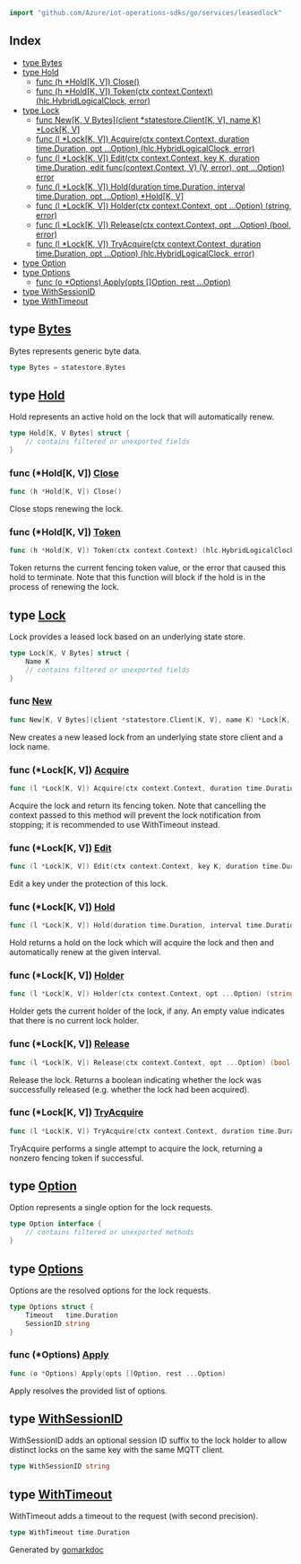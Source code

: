 <!-- Code generated by gomarkdoc. DO NOT EDIT -->

```go
import "github.com/Azure/iot-operations-sdks/go/services/leasedlock"
```

## Index

- [type Bytes](<#Bytes>)
- [type Hold](<#Hold>)
  - [func \(h \*Hold\[K, V\]\) Close\(\)](<#Hold[K, V].Close>)
  - [func \(h \*Hold\[K, V\]\) Token\(ctx context.Context\) \(hlc.HybridLogicalClock, error\)](<#Hold[K, V].Token>)
- [type Lock](<#Lock>)
  - [func New\[K, V Bytes\]\(client \*statestore.Client\[K, V\], name K\) \*Lock\[K, V\]](<#New>)
  - [func \(l \*Lock\[K, V\]\) Acquire\(ctx context.Context, duration time.Duration, opt ...Option\) \(hlc.HybridLogicalClock, error\)](<#Lock[K, V].Acquire>)
  - [func \(l \*Lock\[K, V\]\) Edit\(ctx context.Context, key K, duration time.Duration, edit func\(context.Context, V\) \(V, error\), opt ...Option\) error](<#Lock[K, V].Edit>)
  - [func \(l \*Lock\[K, V\]\) Hold\(duration time.Duration, interval time.Duration, opt ...Option\) \*Hold\[K, V\]](<#Lock[K, V].Hold>)
  - [func \(l \*Lock\[K, V\]\) Holder\(ctx context.Context, opt ...Option\) \(string, error\)](<#Lock[K, V].Holder>)
  - [func \(l \*Lock\[K, V\]\) Release\(ctx context.Context, opt ...Option\) \(bool, error\)](<#Lock[K, V].Release>)
  - [func \(l \*Lock\[K, V\]\) TryAcquire\(ctx context.Context, duration time.Duration, opt ...Option\) \(hlc.HybridLogicalClock, error\)](<#Lock[K, V].TryAcquire>)
- [type Option](<#Option>)
- [type Options](<#Options>)
  - [func \(o \*Options\) Apply\(opts \[\]Option, rest ...Option\)](<#Options.Apply>)
- [type WithSessionID](<#WithSessionID>)
- [type WithTimeout](<#WithTimeout>)


<a name="Bytes"></a>
## type [Bytes](<https://github.com/Azure/iot-operations-sdks/blob/main/go/services/leasedlock/lock.go#L15>)

Bytes represents generic byte data.

```go
type Bytes = statestore.Bytes
```

<a name="Hold"></a>
## type [Hold](<https://github.com/Azure/iot-operations-sdks/blob/main/go/services/leasedlock/hold.go#L14-L20>)

Hold represents an active hold on the lock that will automatically renew.

```go
type Hold[K, V Bytes] struct {
    // contains filtered or unexported fields
}
```

<a name="Hold[K, V].Close"></a>
### func \(\*Hold\[K, V\]\) [Close](<https://github.com/Azure/iot-operations-sdks/blob/main/go/services/leasedlock/hold.go#L86>)

```go
func (h *Hold[K, V]) Close()
```

Close stops renewing the lock.

<a name="Hold[K, V].Token"></a>
### func \(\*Hold\[K, V\]\) [Token](<https://github.com/Azure/iot-operations-sdks/blob/main/go/services/leasedlock/hold.go#L70-L72>)

```go
func (h *Hold[K, V]) Token(ctx context.Context) (hlc.HybridLogicalClock, error)
```

Token returns the current fencing token value, or the error that caused this hold to terminate. Note that this function will block if the hold is in the process of renewing the lock.

<a name="Lock"></a>
## type [Lock](<https://github.com/Azure/iot-operations-sdks/blob/main/go/services/leasedlock/lock.go#L18-L22>)

Lock provides a leased lock based on an underlying state store.

```go
type Lock[K, V Bytes] struct {
    Name K
    // contains filtered or unexported fields
}
```

<a name="New"></a>
### func [New](<https://github.com/Azure/iot-operations-sdks/blob/main/go/services/leasedlock/lock.go#L27>)

```go
func New[K, V Bytes](client *statestore.Client[K, V], name K) *Lock[K, V]
```

New creates a new leased lock from an underlying state store client and a lock name.

<a name="Lock[K, V].Acquire"></a>
### func \(\*Lock\[K, V\]\) [Acquire](<https://github.com/Azure/iot-operations-sdks/blob/main/go/services/leasedlock/lock.go#L65-L69>)

```go
func (l *Lock[K, V]) Acquire(ctx context.Context, duration time.Duration, opt ...Option) (hlc.HybridLogicalClock, error)
```

Acquire the lock and return its fencing token. Note that cancelling the context passed to this method will prevent the lock notification from stopping; it is recommended to use WithTimeout instead.

<a name="Lock[K, V].Edit"></a>
### func \(\*Lock\[K, V\]\) [Edit](<https://github.com/Azure/iot-operations-sdks/blob/main/go/services/leasedlock/edit.go#L13-L19>)

```go
func (l *Lock[K, V]) Edit(ctx context.Context, key K, duration time.Duration, edit func(context.Context, V) (V, error), opt ...Option) error
```

Edit a key under the protection of this lock.

<a name="Lock[K, V].Hold"></a>
### func \(\*Lock\[K, V\]\) [Hold](<https://github.com/Azure/iot-operations-sdks/blob/main/go/services/leasedlock/hold.go#L24-L28>)

```go
func (l *Lock[K, V]) Hold(duration time.Duration, interval time.Duration, opt ...Option) *Hold[K, V]
```

Hold returns a hold on the lock which will acquire the lock and then and automatically renew at the given interval.

<a name="Lock[K, V].Holder"></a>
### func \(\*Lock\[K, V\]\) [Holder](<https://github.com/Azure/iot-operations-sdks/blob/main/go/services/leasedlock/lock.go#L140-L143>)

```go
func (l *Lock[K, V]) Holder(ctx context.Context, opt ...Option) (string, error)
```

Holder gets the current holder of the lock, if any. An empty value indicates that there is no current lock holder.

<a name="Lock[K, V].Release"></a>
### func \(\*Lock\[K, V\]\) [Release](<https://github.com/Azure/iot-operations-sdks/blob/main/go/services/leasedlock/lock.go#L124-L127>)

```go
func (l *Lock[K, V]) Release(ctx context.Context, opt ...Option) (bool, error)
```

Release the lock. Returns a boolean indicating whether the lock was successfully released \(e.g. whether the lock had been acquired\).

<a name="Lock[K, V].TryAcquire"></a>
### func \(\*Lock\[K, V\]\) [TryAcquire](<https://github.com/Azure/iot-operations-sdks/blob/main/go/services/leasedlock/lock.go#L40-L44>)

```go
func (l *Lock[K, V]) TryAcquire(ctx context.Context, duration time.Duration, opt ...Option) (hlc.HybridLogicalClock, error)
```

TryAcquire performs a single attempt to acquire the lock, returning a nonzero fencing token if successful.

<a name="Option"></a>
## type [Option](<https://github.com/Azure/iot-operations-sdks/blob/main/go/services/leasedlock/options.go#L14>)

Option represents a single option for the lock requests.

```go
type Option interface {
    // contains filtered or unexported methods
}
```

<a name="Options"></a>
## type [Options](<https://github.com/Azure/iot-operations-sdks/blob/main/go/services/leasedlock/options.go#L17-L20>)

Options are the resolved options for the lock requests.

```go
type Options struct {
    Timeout   time.Duration
    SessionID string
}
```

<a name="Options.Apply"></a>
### func \(\*Options\) [Apply](<https://github.com/Azure/iot-operations-sdks/blob/main/go/services/leasedlock/options.go#L31-L34>)

```go
func (o *Options) Apply(opts []Option, rest ...Option)
```

Apply resolves the provided list of options.

<a name="WithSessionID"></a>
## type [WithSessionID](<https://github.com/Azure/iot-operations-sdks/blob/main/go/services/leasedlock/options.go#L27>)

WithSessionID adds an optional session ID suffix to the lock holder to allow distinct locks on the same key with the same MQTT client.

```go
type WithSessionID string
```

<a name="WithTimeout"></a>
## type [WithTimeout](<https://github.com/Azure/iot-operations-sdks/blob/main/go/services/leasedlock/options.go#L23>)

WithTimeout adds a timeout to the request \(with second precision\).

```go
type WithTimeout time.Duration
```

Generated by [gomarkdoc](<https://github.com/princjef/gomarkdoc>)
